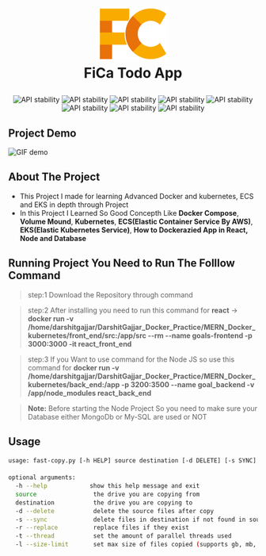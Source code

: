 <!-- LOGO -->
<br />
<h1>
<p align="center">
  <img src="https://raw.githubusercontent.com/L0garithmic/FastColabCopy/main/img/logo.png" alt="Logo" width="140" height="110">
  <br>FiCa Todo App
</h1>

  <p align="center"> 
    <img src="https://img.shields.io/badge/Made%20with-ReactJs-brightgreen"
      alt="API stability" />
   <img src="https://img.shields.io/badge/Made%20with-NodeJs-green"
      alt="API stability" />
   <img src="https://img.shields.io/badge/Made%20with-Docker-yellow"
      alt="API stability" />
   <img src="https://img.shields.io/badge/Made%20with-DockerCompose-blue"
      alt="API stability" />
  <img src="https://img.shields.io/badge/Made%20with-Kubernetes-red"
      alt="API stability" />
   <img src="https://img.shields.io/badge/Made%20with-ECS-red"
      alt="API stability" />
    <img src="https://img.shields.io/badge/Made%20with-EKS-teal"
      alt="API stability" />
    <img src="https://img.shields.io/badge/Made%20with-MongoDB-Green"
      alt="API stability" />
    <br />
    </p>
</p>

## Project Demo

![GIF demo](http://g.recordit.co/rTdat6nnxv.gif)

## About The Project

- This Project I made for learning Advanced Docker and kubernetes, ECS and EKS in depth through Project
- In this Project I Learned So Good Concepth Like **Docker Compose**, **Volume Mound**, **Kubernetes**, **ECS(Elastic Container Service By AWS)**, **EKS(Elastic Kubernetes Service)**, **How to Dockerazied App in React, Node and Database**

## Running Project You Need to Run The Folllow Command

> step:1 Download the Repository through command

> step:2 After installing you need to run this command for **react** -> **docker run -v /home/darshitgajjar/DarshitGajjar_Docker_Practice/MERN_Docker_kubernetes/front_end/src:/app/src --rm --name goals-frontend -p 3000:3000 -it react_front_end**

> step:3 If you Want to use command for the Node JS so use this command for **docker run -v /home/darshitgajjar/DarshitGajjar_Docker_Practice/MERN_Docker_kubernetes/back_end:/app -p 3200:3500 --name goal_backend -v /app/node_modules react_back_end**

> **Note:** Before starting the Node Project So you need to make sure your Database either MongoDb or My-SQL are used or NOT

## Usage

```sh
usage: fast-copy.py [-h HELP] source destination [-d DELETE] [-s SYNC] [-r REPLACE]

optional arguments:
  -h --help            show this help message and exit
  source                the drive you are copying from
  destination           the drive you are copying to
  -d --delete           delete the source files after copy
  -s --sync             delete files in destination if not found in source (do not use, if using with rsync)
  -r --replace          replace files if they exist
  -t --thread           set the amount of parallel threads used
  -l --size-limit       set max size of files copied (supports gb, mb, kb) eg 1.5gb
```
